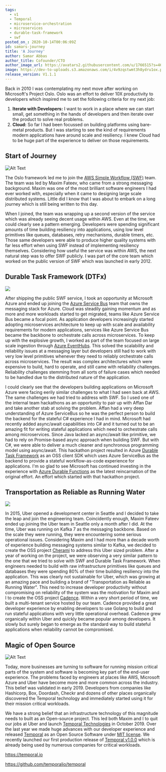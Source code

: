 ```yaml
---
tags:
  - v1
  - Temporal
  - microservice-orchestration
  - microservices
  - durable-task-framework
  - swf
posted_on_: 2020-10-14T00:06:09Z
id: samars-journey
title: 'A Journey'
author: Samar Abbas
author_title: Cofounder/CTO
author_image_url: https://avatars2.githubusercontent.com/u/1766515?s=460&u=42e28f95a37b56ef80c55dbaaadd71bf3fc11261&v=4
image: https://dev-to-uploads.s3.amazonaws.com/i/4v9zqstwmt3h8ydru1ox.png
release_version: V1.1.1
---
```


<!--truncate-->

Back in 2010 I was contemplating my next move after working on Microsoft's Project Oslo. Oslo was an effort to deliver 10X productivity to developers which inspired me to set the following criteria for my next job:

1. **Iterate with Developers:** I want to work in a place where we can start small, get something in the hands of developers and then iterate over the product to solve real problems.
2. **Cloud:** So far I had been focussed on building platforms using bare-metal products.  But I was starting to see the kind of requirements modern applications have around scale and resiliency.  I knew Cloud had to be huge part of the experience to deliver on those requirements.

## Start of Journey

![Alt Text](https://dev-to-uploads.s3.amazonaws.com/i/jv8et2b448mjtifrh1wy.png)

The Oslo framework led me to join the [AWS Simple Workflow (SWF)](https://aws.amazon.com/swf/) team.  The team was led by Maxim Fateev, who came from a strong messaging background. Maxim was one of the most brilliant software engineers I had ever worked with, especially when it came to designing large scale distributed systems.  Little did I know that I was about to embark on a long journey which is still being written to this day.

When I joined, the team was wrapping up a second version of the service which was already seeing decent usage within AWS.  Even at the time, we could clearly see a pattern emerging. Developers were spending significant amounts of time building resiliency into applications, using low level primitives like queues, databases, retry mechanisms, durable timers, etc. Those same developers were able to produce higher quality systems with far less effort when using SWF instead of implementing resiliency themselves.  Considering how useful the service was within AWS, the next natural step was to offer SWF publicly. I was part of the core team which worked on the public version of SWF which was launched in early 2012.

## Durable Task Framework (DTFx)

![](https://docs.microsoft.com/en-us/azure/azure-functions/durable/media/durable-functions-concepts/monitor.png)

After shipping the public SWF service, I took an opportunity at Microsoft Azure and ended up joining the [Azure Service Bus](https://azure.microsoft.com/en-us/services/service-bus/) team that owns the messaging stack for Azure.  Cloud was steadily gaining momentum and as more and more workloads started to get migrated, teams like Azure Service Bus became a focal point.  As application developers increasingly started adopting microservices architecture to keep up with scale and availability requirements for modern applications, services like Azure Service Bus became the backbone to orchestrate calls across microservices.  To keep up with the explosive growth, I worked as part of the team focused on large scale ingestion through [Azure EventHubs](https://azure.microsoft.com/en-us/services/event-hubs/).  This solved the scalability and reliability issues at a messaging layer but developers still had to work with very low level primitives whenever they need to reliably orchestrate calls across microservices.  The result was complex architectures which were expensive to build, hard to operate, and still came with reliability challenges. Reliability challenges stemming from all sorts of failure cases which needed to be handled due to the distributed nature of the application.

I could clearly see that the developers building applications on Microsoft Azure were facing eerily similar challenges to what I had seen back at AWS. The same challenges we had tried to address with SWF.  So I used one of the internal team hackathons as an opportunity to pair up with Affan Dar and take another stab at solving the problem. Affan had a very deep understanding of Azure ServiceBus so he was the perfect person to build the backend for the stateful C# experience I had in mind.  Microsoft had recently added async/await capabilities into C# and it turned out to be an amazing fit for writing stateful applications which need to orchestrate calls among microservices.  Since Java lacked an async/await like primitive, we had to rely on Promise-based async approach when building SWF.  But with C#, we were able to deliver a much cleaner and synchronous programming model using async/await.  This hackathon project resulted in Azure [Durable Task Framework](https://github.com/Azure/durabletask) as an OSS client SDK which uses Azure ServiceBus as the backend to provide a stateful workflow-as-code experience for applications. I'm so glad to see Microsoft has continued investing in the experience with [Azure Durable Functions](https://docs.microsoft.com/en-us/azure/azure-functions/durable/durable-functions-overview) as the latest reincarnation of the original effort. An effort which started with that hackathon project.

## Transportation as Reliable as Running Water

![](https://d3i4yxtzktqr9n.cloudfront.net/uber-sites/f452c7aefd72a6f52b36705c8015464e.jpg)

In 2015, Uber opened a development center in Seattle and I decided to take the leap and join the engineering team.  Coincidently enough, Maxim Fateev ended up joining the Uber team in Seattle only a month after I did. At the time, Uber was running on Kafka 7 as the messaging backbone. Based on the scale they were running, they were encountering some serious operational issues. Considering Maxim and I had more than a decade worth of experience building messaging systems similar to Kafka, we decided to create the OSS project [Cherami](https://github.com/uber-archive/cherami-server) to address this Uber sized problem. After a year of working on the project, we were observing a very similar pattern to the one that we tried to solve with SWF and Durable Task Framework. When engineers needed to build with raw infrastructure primitives like queues and databases they were spending 80% of their time building resiliency into the application.  This was clearly not sustainable for Uber, which was growing at an amazing pace and building a brand of "Transportation as Reliable as Running Water".  This need to increase developer productivity without compromising on reliability of the system was the motivation for Maxim and I to create the OSS project [Cadence](https://github.com/uber/cadence).  Within a very short period of time, we built a multi-tenant service hosted by our team. Cadence provided a great developer experience by enabling developers to use Golang to build and run stateful applications with very little operational overhead.  Cadence grew organically within Uber and quickly became popular among developers. It slowly but surely began to emerge as the standard way to build stateful applications when reliability cannot be compromised.

## Magic of Open Source

![Alt Text](https://dev-to-uploads.s3.amazonaws.com/i/8llekr4lqjmaok138su4.png)

Today, more businesses are turning to software for running mission critical parts of the system and software is becoming key part of the end-user experience. The problems faced by engineers at places like AWS, Microsoft Azure and Uber have become more and more common across the industry.  This belief was validated in early 2019. Developers from companies like Hashicorp, Box, Doordash, Checkr and dozens of other places organically discovered the Temporal technology and immediately started using it for their mission critical workloads.

We have a strong belief that an infrastructure technology of this magnitude needs to built as an Open-source project.  This led both Maxim and I to quit our jobs at Uber and launch [Temporal Technologies](https://temporal.io/) in October 2019.  Over the last year we made huge advances with our developer experience and released [Temporal](https://github.com/temporalio/temporal/) as an Open Source Software under [MIT license](https://github.com/temporalio/temporal/blob/master/LICENSE).  We recently launched our first production release of [Temporal v1.0.0](https://docs.temporal.io/blog/temporal-v1-announcement/) which is already being used by numerous companies for critical workloads.

https://temporal.io

https://github.com/temporalio/temporal
